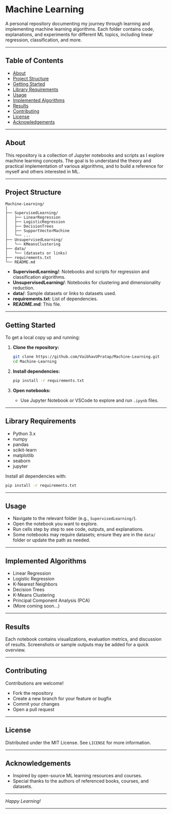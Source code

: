 # Machine Learning

A personal repository documenting my journey through learning and implementing machine learning algorithms. Each folder contains code, explanations, and experiments for different ML topics, including linear regression, classification, and more.

---

## Table of Contents

- [About](#about)
- [Project Structure](#project-structure)
- [Getting Started](#getting-started)
- [Library Requirements](#library-requirements)
- [Usage](#usage)
- [Implemented Algorithms](#implemented-algorithms)
- [Results](#results)
- [Contributing](#contributing)
- [License](#license)
- [Acknowledgements](#acknowledgements)

---

## About

This repository is a collection of Jupyter notebooks and scripts as I explore machine learning concepts. The goal is to understand the theory and practical implementation of various algorithms, and to build a reference for myself and others interested in ML.

---

## Project Structure

```
Machine-Learning/
│
├── SupervisedLearning/
│   ├── LinearRegression
│   ├── LogisticRegression
│   ├── DecisionTrees
│   ├── SupportVectorMachine
│   └── ...
├── UnsupervisedLearning/
│   └── KMeansClustering
├── data/
│   └── (datasets or links)
├── requirements.txt
└── README.md
```
- **SupervisedLearning/**: Notebooks and scripts for regression and classification algorithms.
- **UnsupervisedLearning/**: Notebooks for clustering and dimensionality reduction.
- **data/**: Sample datasets or links to datasets used.
- **requirements.txt**: List of dependencies.
- **README.md**: This file.

---

## Getting Started

To get a local copy up and running:

1. **Clone the repository:**
   ```bash
   git clone https://github.com/VaibhavUPratap/Machine-Learning.git
   cd Machine-Learning
   ```

2. **Install dependencies:**
   ```bash
   pip install -r requirements.txt
   ```

3. **Open notebooks:**
   - Use Jupyter Notebook or VSCode to explore and run `.ipynb` files.

---

## Library Requirements

- Python 3.x
- numpy
- pandas
- scikit-learn
- matplotlib
- seaborn
- jupyter

Install all dependencies with:
```bash
pip install -r requirements.txt
```

---

## Usage

- Navigate to the relevant folder (e.g., `SupervisedLearning/`).
- Open the notebook you want to explore.
- Run cells step by step to see code, outputs, and explanations.
- Some notebooks may require datasets; ensure they are in the `data/` folder or update the path as needed.

---

## Implemented Algorithms

- Linear Regression
- Logistic Regression
- K-Nearest Neighbors
- Decision Trees
- K-Means Clustering
- Principal Component Analysis (PCA)
- (More coming soon...)

---

## Results

Each notebook contains visualizations, evaluation metrics, and discussion of results. Screenshots or sample outputs may be added for a quick overview.

---

## Contributing

Contributions are welcome!  
- Fork the repository
- Create a new branch for your feature or bugfix
- Commit your changes
- Open a pull request

---

## License

Distributed under the MIT License. See `LICENSE` for more information.

---

## Acknowledgements

- Inspired by open-source ML learning resources and courses.
- Special thanks to the authors of referenced books, courses, and datasets.

---

*Happy Learning!*

---